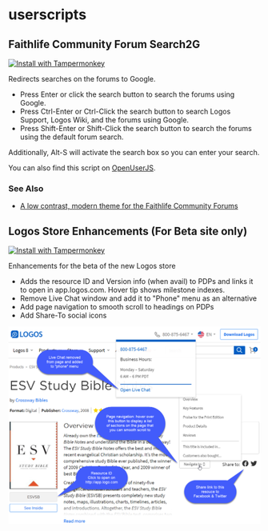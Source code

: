 # userscripts

## Faithlife Community Forum Search2G

[![Install with Tampermonkey](https://img.shields.io/badge/Install%20with-Tampermonkey-00485b.svg)](https://github.com/simsrw73/userscripts/raw/master/scripts/Faithlife_Community_Forum_Search2G.user.js)

Redirects searches on the forums to Google.

- Press Enter or click the search button to search the forums using Google.
- Press Ctrl-Enter or Ctrl-Click the search button to search Logos Support, Logos Wiki, and the forums using Google.
- Press Shift-Enter or Shift-Click the search button to search the forums using the default forum search.

Additionally, Alt-S will activate the search box so you can enter your search.

You can also find this script on [OpenUserJS](https://openuserjs.org/scripts/simsrw73/Faithlife_Community_Forum_Search2G).

### See Also
 - [A low contrast, modern theme for the Faithlife Community Forums](https://github.com/simsrw73/white-off)

## Logos Store Enhancements (For Beta site only)

[![Install with Tampermonkey](https://img.shields.io/badge/Install%20with-Tampermonkey-00485b.svg)](https://github.com/simsrw73/userscripts/raw/master/scripts/Logos_Store_Enhancements.user.js)

Enhancements for the beta of the new Logos store

- Adds the resource ID and Version info (when avail) to PDPs and links it to open in app.logos.com. Hover tip shows milestone indexes.
- Remove Live Chat window and add it to "Phone" menu as an alternative
- Add page navigation to smooth scroll to headings on PDPs
- Add Share-To social icons

![Demo](screenshots/LogosStoreEnh.png)
